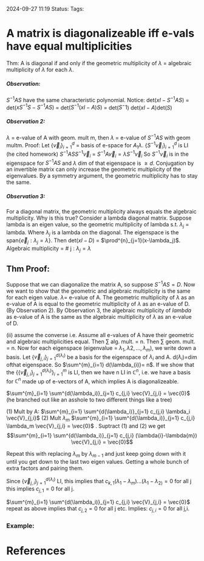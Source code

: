 2024-09-27 11:19
Status:
Tags:

# A matrix is diagonalizeable iff e-vals have equal multiplicities

Thm: A is diagonal if and only if the geometric multiplicity of $\lambda$ = algebraic multiplicity of $\lambda$ for each $\lambda$. 
##### Observation:
$S^{-1}A S$ have the same characteristic polynomial. Notice:
det($xI-S^{-1}AS$) = det($xS^{-1}S - S^{-1}AS)$ = det$(S^{-1}(xI-A)S)$ 
= det($S^-1$) det($xI-A)$det($S$)

##### Observation 2:
$\lambda$ =  e-value of A with geom. mult m, then $\lambda$ = e-value of $S^{-1}AS$ with geom multm.
Proof:
Let {$\vec{v}_i$}$^{d}_{i=1}$ = basis of e-space for $A_{1}\lambda$.
{$S^{-1}\vec{v}_{i}$}$^{d}_{i=1}$ is LI (he cited homework)
$S^{-1}AS S^{-1} \vec{v}_i$ = $S^{-1}A\vec{v}_{i}= \lambda S^{-1}\vec{v}_i$
So $S^{-1}\vec{v}_i$ is in the eigenspace for $S^{-1}AS$ and $\lambda$ dim of that eigenspace is $\geq d$. Conjugation by an invertible matrix can only increase the geometric multiplicity of the eigenvalues. By a symmetry argument, the geometric multiplicity has to stay the same.

##### Observation 3: 
For a diagonal matrix, the geometric multiplicity always equals the algebraic multiplicity. Why is this true? Consider a lambda diagonal matrix. Suppose lambda is an eigen value, so the geometric multiplicity of lambda s.t. $\lambda_j$ = lambda. Where $\lambda_{j}$ is a lambda on the diagonal. The eigenspace is the span{$\vec{e}_{j} : \lambda_{j}=\lambda$}. Then det($xI-D$) = $\prod^{n}_{j=1}(x-\lambda_j)$. Algebraic multiplicity = # j : $\lambda_{j}= \lambda$

## Thm Proof:
Suppose that we can diagonalize the matrix A, so suppose $S^{-1}AS = D$. Now we want to show that the geometric and algebraic multiplicity is the same for each eigen value. $\lambda =$ e-value of A. The geometric multiplicity of $\lambda$ as an e-value of A is equal to the geometric multiplicity of $\lambda$ as an e-value of D. (By Observation 2).  By Observation 3, the algebraic multiplicity of $lambda$ as e-value of A is the same as the algebraic multiplicity of $\lambda$ as an e-value of D.

(ii) assume the converse i.e.
Assume all e-values of A have their geometric and algebraic multiplicities equal. Then $\sum$ alg. mult. = n.
Then $\sum\limits$ geom. mult. = n. Now for each eigenspace (eigenvalue = $\lambda_{1}, \lambda{2}, ..., \lambda_m$), we write down a basis. Let {$\vec{v}_{j,i}$}$^{d(\lambda_i)}_{j=1}$ be a basis for the eigenspace of $\lambda_i$ and A. d($\lambda_i$)=dim ofthat eigenspace.
So $\sum^{m}_{i=1} d(\lambda_{i)}= n$. If we show that the {{$\vec{v}_{j,i}$}$^{d(\lambda_i)}_{j=1}$}$_{i=1}^m$ is LI, then we have n LI in $\mathbb{C}^n$, i.e. we have a basis for $\mathbb{C}^n$ made up of e-vectors of A, which implies A is diagonalizeable.

$\sum^{m}_{i=1} \sum^{d(\lambda_i)}_{j=1} c_{j,i} \vec{V}_{j,i} = \vec{0}$  (he branched out like an asshole to two different things like a tree)

(1) Mult by A: $\sum^{m}_{i=1} \sum^{d(\lambda_i)}_{j=1} c_{j,i} \lambda_i \vec{V}_{j,i}$ 
(2) Mult $\lambda_m$ $\sum^{m}_{i=1} \sum^{d(\lambda_i)}_{j=1} c_{j,i} \lambda_m \vec{V}_{j,i} = \vec{0}$ .
Suptract (1) and (2) we get 
$$\sum^{m}_{i=1} \sum^{d(\lambda_i)}_{j=1} c_{j,i} (\lambda{i}-\lambda{m}) \vec{V}_{j,i} = \vec{0}$$

Repeat this with replacing $\lambda_m$ by $\lambda_{m-1}$ and just keep going down with it until you get down to the last two eigen values. Getting a whole bunch of extra factors and pairing them.

Since {$\vec{v}_{j,i}$}$^{d(\lambda_i)}_{j=1}$ LI, this implies that $c_{k,1} (\lambda_{1}- \lambda_{m})...(\lambda_{1}- \lambda_{2)}= 0$ for all j this implies
$c_{j,1} = 0$ for all j.

$\sum^{m}_{i=1} \sum^{d(\lambda_i)}_{j=1} c_{j,i} \vec{V}_{j,i} = \vec{0}$ repeat as above implies that $c_{j,2} = 0$ for all j etc.
Implies: $c_{j,i} = 0$ for all j,i.

### Example:

# References